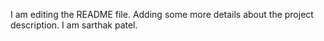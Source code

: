 I am editing the README file. Adding some more details about the project description.
I am sarthak patel.
